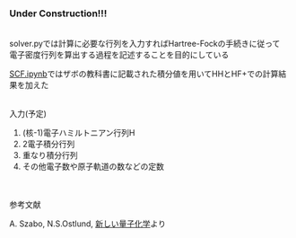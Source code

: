 ### Under Construction!!!

<br>
solver.pyでは計算に必要な行列を入力すればHartree-Fockの手続きに従って
<br>電子密度行列を算出する過程を記述することを目的にしている<br>

[SCF.ipynb](https://github.com/kskkry/SCF_method/blob/main/example/SCF.ipynb)ではザボの教科書に記載された積分値を用いてHHとHF+での計算結果を加えた



<br>
入力(予定)
<br>

1. (核-1)電子ハミルトニアン行列H
2. 2電子積分行列
3. 重なり積分行列
4. その他電子数や原子軌道の数などの定数



<br><br>
参考文献
<br>

A. Szabo, N.S.Ostlund, [新しい量子化学](https://www.amazon.co.jp/%E6%96%B0%E3%81%97%E3%81%84%E9%87%8F%E5%AD%90%E5%8C%96%E5%AD%A6%E2%80%95%E9%9B%BB%E5%AD%90%E6%A7%8B%E9%80%A0%E3%81%AE%E7%90%86%E8%AB%96%E5%85%A5%E9%96%80%E3%80%88%E4%B8%8A%E3%80%89-Attila-Szabo/dp/4130621114)より

